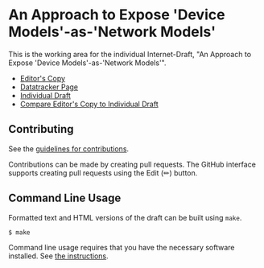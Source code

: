 # An Approach to Expose 'Device Models'-as-'Network Models'

This is the working area for the individual Internet-Draft, "An Approach to Expose 'Device Models'-as-'Network Models'".

* [Editor's Copy](https://vlopezalvarez.github.io/draft-ogondio-opsawg-device-models/#go.draft-ogondio-opsawg-device-models.html)
* [Datatracker Page](https://datatracker.ietf.org/doc/draft-ogondio-opsawg-device-models)
* [Individual Draft](https://datatracker.ietf.org/doc/html/draft-ogondio-opsawg-device-models)
* [Compare Editor's Copy to Individual Draft](https://vlopezalvarez.github.io/draft-ogondio-opsawg-device-models/#go.draft-ogondio-opsawg-device-models.diff)


## Contributing

See the
[guidelines for contributions](https://github.com/vlopezalvarez/draft-ogondio-opsawg-device-models/blob/main/CONTRIBUTING.md).

Contributions can be made by creating pull requests.
The GitHub interface supports creating pull requests using the Edit (✏) button.


## Command Line Usage

Formatted text and HTML versions of the draft can be built using `make`.

```sh
$ make
```

Command line usage requires that you have the necessary software installed.  See
[the instructions](https://github.com/martinthomson/i-d-template/blob/main/doc/SETUP.md).

